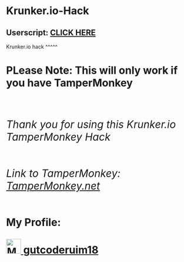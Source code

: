# Krunker.io-Hack

<h2>Userscript: <a href="https://github.com/gutc0derium18/Krunker.io-Hack/raw/main/You%20are%20all%20cu--z.user.js" target="_blank">CLICK HERE</a></h2>

Krunker.io hack ^^^^^

<h1><b>PLease Note:<b/>
  This will only work if you have TamperMonkey<h1/>
  
  
<h6><p>Thank you for using this Krunker.io  TamperMonkey Hack<h6/>
  
  Link to TamperMonkey: <a href="https://www.tampermonkey.net/" target="_blank">TamperMonkey.net</a></h2> <p/>
  
  
  
  
  
  
  <h8>My Profile:<h8/>
    
  <a href="https://github.com/gutc0derium18">
      <img alt="My Profile" src="https://avatars.githubusercontent.com/u/82983276?v=4" width=40" height="40">  <h8>gutcoderuim18<h8/>
  
